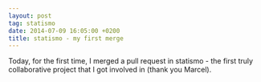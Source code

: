 ```yaml
---
layout: post
tag: statismo
date: 2014-07-09 16:05:00 +0200
title: statismo - my first merge
---
```


Today, for the first time, I merged a pull request in statismo - the first truly collaborative project that I got involved in (thank you Marcel).
